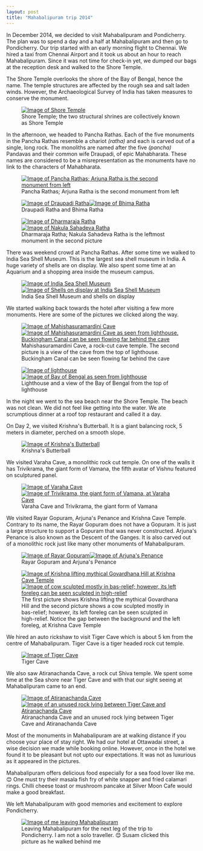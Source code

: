 ```yaml
---
layout: post
title: "Mahabalipuram trip 2014"
---
```


In December 2014, we decided to visit Mahabalipuram and Pondicherry. The
plan was to spend a day and a half at Mahabalipuram and then go to
Pondicherry. Our trip started with an early morning flight to Chennai.
We hired a taxi from Chennai Airport and it took us about an hour to
reach Mahabalipuram. Since it was not time for check-in yet, we dumped
our bags at the reception desk and walked to the Shore Temple. 

The Shore Temple overlooks the shore of the Bay of Bengal, hence the
name. The temple structures are affected by the rough sea and salt laden
winds. However, the Archaeological Survey of India has taken measures to
conserve the monument.

<figure id="one-up">
    <a href="{{site.url}}/img/mahabalipuram-trip-2014/shore-temple.jpg"
       target="_blank"><img
            src="{{site.url}}/img/mahabalipuram-trip-2014/shore-temple-small.jpg"
            alt="Image of Shore Temple"></a>
     <figcaption>Shore Temple; the two structural shrines are
     collectively known as Shore Temple</figcaption>
</figure>

In the afternoon, we headed to Pancha Rathas. Each of the five monuments
in the Pancha Rathas resemble a chariot <i>(ratha)</i> and each is
carved out of a single, long rock. The monoliths are named after the
five <i>(pancha)</i> Pandavas and their common wife Draupadi, of epic
Mahabharata. These names are considered to be a misrepresentation as the
monuments have no link to the characters of Mahabharata.

<figure id="one-up">
    <a href="{{site.url}}/img/mahabalipuram-trip-2014/pancha-rathas-arjuna-ratha-second-from-left.jpg"
       target="_blank"><img
            src="{{site.url}}/img/mahabalipuram-trip-2014/pancha-rathas-arjuna-ratha-second-from-left-small.jpg"
            alt="Image of Pancha Rathas; Arjuna Ratha is the second
            monument from left"></a>
    <figcaption>Pancha Rathas; Arjuna Ratha is the second monument from
    left</figcaption>
</figure>

<figure id="two-up">
    <a href="{{site.url}}/img/mahabalipuram-trip-2014/draupadi-ratha.jpg"
       target="_blank"><img
            src="{{site.url}}/img/mahabalipuram-trip-2014/draupadi-ratha-small.jpg"
            alt="Image of Draupadi Ratha"></a><!--
     --><a href="{{site.url}}/img/mahabalipuram-trip-2014/bhima-ratha.jpg"
       target="_blank"><img
            src="{{site.url}}/img/mahabalipuram-trip-2014/bhima-ratha-small.jpg"
            alt="Image of Bhima Ratha"></a>
     <figcaption>Draupadi Ratha and Bhima Ratha</figcaption>
</figure>

<figure id="two-up">
     <a href="{{site.url}}/img/mahabalipuram-trip-2014/dharmaraja-ratha.jpg"
       target="_blank"><img
            src="{{site.url}}/img/mahabalipuram-trip-2014/dharmaraja-ratha-small.jpg"
            alt="Image of Dharmaraja Ratha"></a><!--
     --><a href="{{site.url}}/img/mahabalipuram-trip-2014/nakula-sahadeva-ratha.jpg"
       target="_blank"><img
            src="{{site.url}}/img/mahabalipuram-trip-2014/nakula-sahadeva-ratha-small.jpg"
            alt="Image of Nakula Sahadeva Ratha"></a>
     <figcaption>Dharmaraja Ratha; Nakula Sahadeva
     Ratha is the leftmost monument in the second picture</figcaption>
</figure>

There was weekend crowd at Pancha Rathas. After some time we walked to
India Sea Shell Museum. This is the largest sea shell museum in India. A
huge variety of shells are on display. We also spent some time at an
Aquarium and a shopping area inside the museum campus.

<figure id="two-up">
    <a href="{{site.url}}/img/mahabalipuram-trip-2014/india-sea-shell-museum.jpg"
       target="_blank"><img
            src="{{site.url}}/img/mahabalipuram-trip-2014/india-sea-shell-museum-small.jpg"
            alt="Image of India Sea Shell Museum"></a><!--
    --><a href="{{site.url}}/img/mahabalipuram-trip-2014/shells-on-display-at-india-sea-shell-museum.jpg"
       target="_blank"><img
            src="{{site.url}}/img/mahabalipuram-trip-2014/shells-on-display-at-india-sea-shell-museum-small.jpg"
            alt="Image of Shells on display at India Sea Shell Museum"></a>
    <figcaption>India Sea Shell Museum and shells on
    display</figcaption>
</figure>

We started walking back towards the hotel after visiting a few more
monuments. Here are some of the pictures we clicked along the way.

<figure id="two-up">
    <a href="{{site.url}}/img/mahabalipuram-trip-2014/mahishasuramardini-cave.jpg"
       target="_blank"><img
            src="{{site.url}}/img/mahabalipuram-trip-2014/mahishasuramardini-cave-small.jpg"
            alt="Image of Mahishasuramardini Cave"></a><!--
    --><a href="{{site.url}}/img/mahabalipuram-trip-2014/view-of-mahishasuramardini-cave-buckingham-canal-from-lighthouse.jpg"
       target="_blank"><img
            src="{{site.url}}/img/mahabalipuram-trip-2014/view-of-mahishasuramardini-cave-buckingham-canal-from-lighthouse-small.jpg"
            alt="Image of Mahishasuramardini Cave as seen from
            lighthouse. Buckingham Canal can be seen flowing far behind
            the cave"></a>
    <figcaption>Mahishasuramardini Cave, a rock-cut cave temple. The
    second picture is a view of the cave from the top of lighthouse.
    Buckingham Canal can be seen flowing far behind the
    cave</figcaption>
</figure>

<figure id="two-up">
    <a href="{{site.url}}/img/mahabalipuram-trip-2014/lighthouse.jpg"
       target="_blank"><img
            src="{{site.url}}/img/mahabalipuram-trip-2014/lighthouse-small.jpg"
            alt="Image of lighthouse"></a><!--
    --><a href="{{site.url}}/img/mahabalipuram-trip-2014/view-of-the-bay-of-bengal-from-lighthouse.jpg"
       target="_blank"><img
            src="{{site.url}}/img/mahabalipuram-trip-2014/view-of-the-bay-of-bengal-from-lighthouse-small.jpg"
            alt="Image of Bay of Bengal as seen from lighthouse"></a>
    <figcaption>Lighthouse and a view of the Bay of Bengal from the top
    of lighthouse</figcaption>
</figure>

In the night we went to the sea beach near the Shore Temple. The beach
was not clean. We did not feel like getting into the water. We ate
scrumptious dinner at a roof top restaurant and called it a day.

On Day 2, we visited Krishna&apos;s Butterball. It is a giant balancing
rock, 5 meters in diameter, perched on a smooth slope.

<figure id="one-up">
    <a href="{{site.url}}/img/mahabalipuram-trip-2014/krishnas-butterball.jpg"
       target="_blank"><img
            src="{{site.url}}/img/mahabalipuram-trip-2014/krishnas-butterball-small.jpg"
            alt="Image of Krishna&apos;s Butterball"></a>
    <figcaption>Krishna&apos;s Butterball</figcaption>
</figure>

We visited Varaha Cave, a monolithic rock cut temple. On one of the
walls it has Trivikrama, the giant form of Vamana, the fifth avatar of
Vishnu featured on sculptured panel. 

<figure id="two-up">
    <a href="{{site.url}}/img/mahabalipuram-trip-2014/varaha-cave.jpg"
       target="_blank"><img
            src="{{site.url}}/img/mahabalipuram-trip-2014/varaha-cave-small.jpg"
            alt="Image of Varaha Cave"></a><!--
    --><a href="{{site.url}}/img/mahabalipuram-trip-2014/trivikrama-at-varaha-cave.jpg"
       target="_blank"><img
            src="{{site.url}}/img/mahabalipuram-trip-2014/trivikrama-at-varaha-cave-small.jpg"
            alt="Image of Trivikrama, the giant form of Vamana, at Varaha
            Cave"></a>
    <figcaption>Varaha Cave and Trivikrama, the giant form of
    Vamana</figcaption>
</figure>

We visited Rayar Gopuram, Arjuna&apos;s Penance and Krishna Cave Temple.
Contrary to its name, the Rayar Gopuram does not have a Gopuram. It is
just a large structure to support a Gopuram that was never constructed.
Arjuna&apos;s Penance is also known as the Descent of the Ganges. It is
also carved out of a monolithic rock just like many other monuments of
Mahabalipuram.

<figure id="two-up">
    <a href="{{site.url}}/img/mahabalipuram-trip-2014/rayar-gopuram.jpg"
       target="_blank"><img
            src="{{site.url}}/img/mahabalipuram-trip-2014/rayar-gopuram-small.jpg"
            alt="Image of Rayar Gopuram"></a><!--
    --><a href="{{site.url}}/img/mahabalipuram-trip-2014/arjunas-penance.jpg"
       target="_blank"><img
            src="{{site.url}}/img/mahabalipuram-trip-2014/arjunas-penance-small.jpg"
            alt="Image of Arjuna&apos;s Penance"></a>
    <figcaption>Rayar Gopuram and Arjuna&apos;s Penance</figcaption>
</figure>

<figure id="two-up">
   <a href="{{site.url}}/img/mahabalipuram-trip-2014/krishna-lifting-govardhana-hill-at-krishna-cave-temple.jpg"
       target="_blank"><img
            src="{{site.url}}/img/mahabalipuram-trip-2014/krishna-lifting-govardhana-hill-at-krishna-cave-temple-small.jpg"
            alt="Image of Krishna lifting mythical Govardhana Hill at
            Krishna Cave Temple"></a><!--
    --><a href="{{site.url}}/img/mahabalipuram-trip-2014/cow-at-krishna-cave-temple.jpg"
       target="_blank"><img
            src="{{site.url}}/img/mahabalipuram-trip-2014/cow-at-krishna-cave-temple-small.jpg"
            alt="Image of cow sculpted mostly in bas-relief; however, its left foreleg can be seen sculpted in high-relief"></a>
    <figcaption>The first picture shows Krishna lifting the mythical
    Govardhana Hill and the second picture shows a cow sculpted mostly
    in bas-relief; however, its left foreleg can be seen sculpted in
    high-relief. Notice the gap between the background and the left
    foreleg, at Krishna Cave Temple</figcaption>
</figure>

We hired an auto rickshaw to visit Tiger Cave which is about 5 km from
the centre of Mahabalipuram. Tiger Cave is a tiger headed rock cut
temple.

<figure id="one-up">
    <a href="{{site.url}}/img/mahabalipuram-trip-2014/tiger-cave.jpg"
       target="_blank"><img
            src="{{site.url}}/img/mahabalipuram-trip-2014/tiger-cave-small.jpg"
            alt="Image of Tiger Cave"></a>
   <figcaption>Tiger Cave</figcaption>
</figure>

We also saw Atiranachanda Cave, a rock cut Shiva temple. We spent some
time at the Sea shore near Tiger Cave and with that our sight seeing at
Mahabalipuram came to an end.

<figure id="two-up">
    <a href="{{site.url}}/img/mahabalipuram-trip-2014/atiranachanda-cave.jpg"
       target="_blank"><img
            src="{{site.url}}/img/mahabalipuram-trip-2014/atiranachanda-cave-small.jpg"
            alt="Image of Atiranachanda Cave"></a><!--
    --><a href="{{site.url}}/img/mahabalipuram-trip-2014/unused-rock-between-tiger-cave-and-atiranachanda-cave.jpg"
       target="_blank"><img
            src="{{site.url}}/img/mahabalipuram-trip-2014/unused-rock-between-tiger-cave-and-atiranachanda-cave-small.jpg"
            alt="Image of an unused rock lying between Tiger Cave and
            Atiranachanda Cave"></a>
    <figcaption>Atiranachanda Cave and an unused rock lying between
    Tiger Cave and Atiranachanda Cave</figcaption>
</figure>

Most of the monuments in Mahabalipuram are at walking distance if you
choose your place of stay right. We had our hotel at Ottawadai street, a
wise decision we made while booking online. However, once in the hotel
we found it to be pleasant but not upto our expectations. It was not as
luxurious as it appeared in the pictures.

Mahabalipuram offers delicious food especially for a sea food lover like
me. &#x1f60a; One must try their masala fish fry of white snapper and
fried calamari rings. Chilli cheese toast or mushroom pancake at Silver
Moon Cafe would make a good breakfast.

We left Mahabalipuram with good memories and excitement to explore
Pondicherry.

<figure id="one-up">
    <a href="{{site.url}}/img/mahabalipuram-trip-2014/leaving-mahabalipuram.jpg"
       target="_blank"><img
            src="{{site.url}}/img/mahabalipuram-trip-2014/leaving-mahabalipuram-small.jpg"
            alt="Image of me leaving Mahabalipuram"></a>
    <figcaption>Leaving Mahabalipuram for the next leg of the trip to
    Pondicherry. I am not a solo traveller. &#x1f60a; Susam clicked this picture
    as he walked behind me</figcaption>
</figure>
